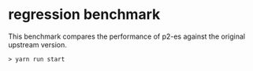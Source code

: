 # regression benchmark

This benchmark compares the performance of p2-es against the original upstream version.

```
> yarn run start
```
